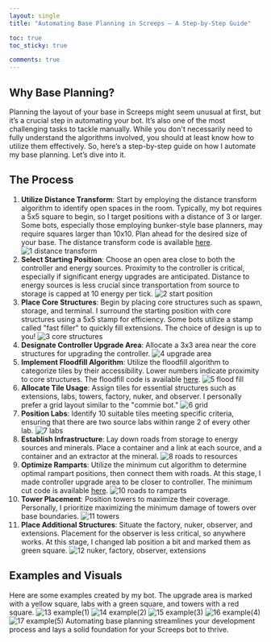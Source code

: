 ```yaml
---
layout: single
title: "Automating Base Planning in Screeps – A Step-by-Step Guide"

toc: true
toc_sticky: true

comments: true
---
```

## Why Base Planning?

Planning the layout of your base in Screeps might seem unusual at first, but it’s a crucial step in automating your bot. It’s also one of the most challenging tasks to tackle manually. While you don't necessarily need to fully understand the algorithms involved, you should at least know how to utilize them effectively. So, here’s a step-by-step guide on how I automate my base planning. Let’s dive into it.

## The Process

1. **Utilize Distance Transform**: Start by employing the distance transform algorithm to identify open spaces in the room. Typically, my bot requires a 5x5 square to begin, so I target positions with a distance of 3 or larger. Some bots, especially those employing bunker-style base planners, may require squares larger than 10x10. Plan ahead for the desired size of your base. The distance transform code is available [here](https://github.com/sy-harabi/harabiBot_2024/blob/main/src/util_algorithm.js#L14).
![1  distance transform](https://github.com/sy-harabi/harabiBot_2024/assets/71678452/659081f1-20cb-472c-9e4c-d96141550810)
3. **Select Starting Position**: Choose an open area close to both the controller and energy sources. Proximity to the controller is critical, especially if significant energy upgrades are anticipated. Distance to energy sources is less crucial since transportation from source to storage is capped at 10 energy per tick.
![2  start position](https://github.com/sy-harabi/harabiBot_2024/assets/71678452/88887a93-32a6-439e-bf0c-2d905f189cd2)
4. **Place Core Structures**: Begin by placing core structures such as spawn, storage, and terminal. I surround the starting position with core structures using a 5x5 stamp for efficiency. Some bots utilize a stamp called "fast filler" to quickly fill extensions. The choice of design is up to you!
![3  core structures](https://github.com/sy-harabi/harabiBot_2024/assets/71678452/0d646920-4898-4b41-a2c3-2a7274ba4f7d)
5. **Designate Controller Upgrade Area**: Allocate a 3x3 area near the core structures for upgrading the controller.
![4  upgrade area](https://github.com/sy-harabi/harabiBot_2024/assets/71678452/46b15b7e-15b7-4461-b7c6-337531dd7dde)
6. **Implement Floodfill Algorithm**: Utilize the floodfill algorithm to categorize tiles by their accessibility. Lower numbers indicate proximity to core structures. The floodfill code is available [here](https://github.com/sy-harabi/harabiBot_2024/blob/main/src/util_algorithm.js#L100).
![5  flood fill](https://github.com/sy-harabi/harabiBot_2024/assets/71678452/62e9203a-a4c2-4d3c-ab10-ae1d0848e3d4)
7. **Allocate Tile Usage**: Assign tiles for essential structures such as extensions, labs, towers, factory, nuker, and observer. I personally prefer a grid layout similar to the "commie bot."
![6  grid](https://github.com/sy-harabi/harabiBot_2024/assets/71678452/bc52073f-05f0-45dc-9b08-e64e66a1ee4e)
8. **Position Labs**: Identify 10 suitable tiles meeting specific criteria, ensuring that there are two source labs within range 2 of every other lab.
![7  labs](https://github.com/sy-harabi/harabiBot_2024/assets/71678452/94ec36fb-5979-4c72-be14-acbaaea6d48d)
9. **Establish Infrastructure**: Lay down roads from storage to energy sources and minerals. Place a container and a link at each source, and a container and an extractor at the mineral.
![8  roads to resources](https://github.com/sy-harabi/harabiBot_2024/assets/71678452/56af9375-b8f0-41c5-bd7e-b67c9945e50c)
10. **Optimize Ramparts**: Utilize the minimum cut algorithm to determine optimal rampart positions, then connect them with roads. At this stage, I made controller upgrade area to be closer to controller. The minimum cut code is available [here](https://github.com/sy-harabi/harabiBot_2024/blob/main/src/util_algorithm_mincut.js).
![10  roads to ramparts](https://github.com/sy-harabi/harabiBot_2024/assets/71678452/75b5bc4d-7165-474b-a9bc-f17e2b8d9efd)
11. **Tower Placement**: Position towers to maximize their coverage. Personally, I prioritize maximizing the minimum damage of towers over base boundaries.
![11  towers](https://github.com/sy-harabi/harabiBot_2024/assets/71678452/9a591d7c-ca7a-4542-86eb-b641a4514850)
12. **Place Additional Structures**: Situate the factory, nuker, observer, and extensions. Placement for the observer is less critical, so anywhere works. At this stage, I changed lab position a bit and marked them as green square.
![12  nuker, factory, observer, extensions](https://github.com/sy-harabi/harabiBot_2024/assets/71678452/05b7bb2e-718b-4051-bdab-1bccebf58200)

## Examples and Visuals
Here are some examples created by my bot. The upgrade area is marked with a yellow square, labs with a green square, and towers with a red square.
![13  example(1)](https://github.com/sy-harabi/harabiBot_2024/assets/71678452/5b071085-2947-46d2-a1a5-715b88aa10d5)
![14  example(2)](https://github.com/sy-harabi/harabiBot_2024/assets/71678452/7fcb979e-2b26-4315-ae4d-1ee9efaa9d66)
![15  example(3)](https://github.com/sy-harabi/harabiBot_2024/assets/71678452/ec006a28-dbdb-4295-9c3b-0a66ff006a24)
![16  example(4)](https://github.com/sy-harabi/harabiBot_2024/assets/71678452/14fb97be-2b4d-4980-bbd1-c1b3879e4cbc)
![17  example(5)](https://github.com/sy-harabi/harabiBot_2024/assets/71678452/70c182d3-6148-4c91-aac0-debb4b9aac7a)
Automating base planning streamlines your development process and lays a solid foundation for your Screeps bot to thrive.
